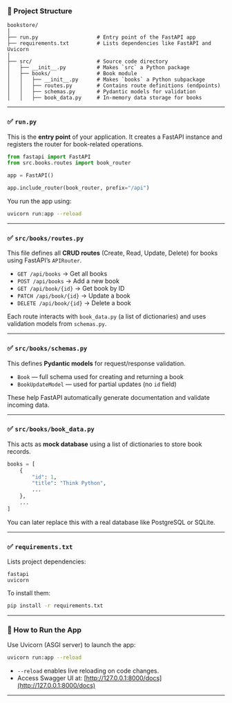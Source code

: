 ### 📁 Project Structure

```
bookstore/
│
├── run.py                   # Entry point of the FastAPI app
├── requirements.txt         # Lists dependencies like FastAPI and Uvicorn
│
├── src/                     # Source code directory
│   ├── __init__.py          # Makes `src` a Python package
│   ├── books/               # Book module
│   │   ├── __init__.py      # Makes `books` a Python subpackage
│   │   ├── routes.py        # Contains route definitions (endpoints)
│   │   ├── schemas.py       # Pydantic models for validation
│   │   ├── book_data.py     # In-memory data storage for books
```

---

### ✅ `run.py`

This is the **entry point** of your application. It creates a FastAPI instance and registers the router for book-related operations.

```python
from fastapi import FastAPI
from src.books.routes import book_router

app = FastAPI()

app.include_router(book_router, prefix="/api")
```

You run the app using:

```bash
uvicorn run:app --reload
```

---

### ✅ `src/books/routes.py`

This file defines all **CRUD routes** (Create, Read, Update, Delete) for books using FastAPI’s `APIRouter`.

* `GET /api/books` → Get all books
* `POST /api/books` → Add a new book
* `GET /api/book/{id}` → Get book by ID
* `PATCH /api/book/{id}` → Update a book
* `DELETE /api/book/{id}` → Delete a book

Each route interacts with `book_data.py` (a list of dictionaries) and uses validation models from `schemas.py`.

---

### ✅ `src/books/schemas.py`

This defines **Pydantic models** for request/response validation.

* `Book` — full schema used for creating and returning a book
* `BookUpdateModel` — used for partial updates (no `id` field)

These help FastAPI automatically generate documentation and validate incoming data.

---

### ✅ `src/books/book_data.py`

This acts as **mock database** using a list of dictionaries to store book records.

```python
books = [
    {
        "id": 1,
        "title": "Think Python",
        ...
    },
    ...
]
```

You can later replace this with a real database like PostgreSQL or SQLite.

---

### ✅ `requirements.txt`

Lists project dependencies:

```
fastapi
uvicorn
```

To install them:

```bash
pip install -r requirements.txt
```

---

### 🧪 How to Run the App

Use Uvicorn (ASGI server) to launch the app:

```bash
uvicorn run:app --reload
```

* `--reload` enables live reloading on code changes.
* Access Swagger UI at: [http://127.0.0.1:8000/docs](http://127.0.0.1:8000/docs)

---

